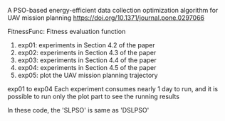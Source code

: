 A PSO-based energy-efficient data collection optimization algorithm for UAV mission planning
https://doi.org/10.1371/journal.pone.0297066

FitnessFunc: Fitness evaluation function

1. exp01: experiments in Section 4.2 of the paper
2. exp02: experiments in Section 4.3 of the paper
3. exp03: experiments in Section 4.4 of the paper
4. exp04: experiments in Section 4.5 of the paper
5. exp05: plot the UAV mission planning trajectory

exp01 to exp04 Each experiment consumes nearly 1 day to run, and it is possible to run only the plot part to see the running results

In these code, the 'SLPSO' is same as 'DSLPSO'
